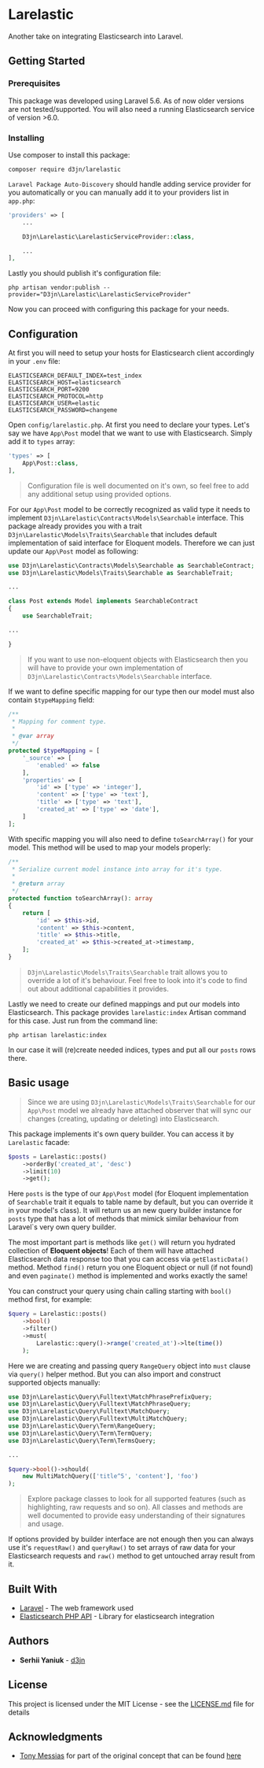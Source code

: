 # Larelastic

Another take on integrating Elasticsearch into Laravel.

## Getting Started

### Prerequisites

This package was developed using Laravel 5.6. As of now older versions are not tested/supported.  You will also need a running Elasticsearch service of version >6.0.

### Installing

Use composer to install this package:

```
composer require d3jn/larelastic
```

`Laravel Package Auto-Discovery` should handle adding service provider for you automatically or you can manually add it to your providers list in ```app.php```:

```php
'providers' => [
    ...

    D3jn\Larelastic\LarelasticServiceProvider::class,

    ...
],
```

Lastly you should publish it's configuration file:

```
php artisan vendor:publish --provider="D3jn\Larelastic\LarelasticServiceProvider"
```

Now you can proceed with configuring this package for your needs.

## Configuration

At first you will need to setup your hosts for Elasticsearch client accordingly in your `.env` file:

```
ELASTICSEARCH_DEFAULT_INDEX=test_index
ELASTICSEARCH_HOST=elasticsearch
ELASTICSEARCH_PORT=9200
ELASTICSEARCH_PROTOCOL=http
ELASTICSEARCH_USER=elastic
ELASTICSEARCH_PASSWORD=changeme
```

Open `config/larelastic.php`. At first you need to declare your types. Let's say we have `App\Post` model that
we want to use with Elasticsearch. Simply add it to `types` array:

```php
'types' => [
    App\Post::class,
],
```

> Configuration file is well documented on it's own, so feel free to add any additional setup using provided options.

For our `App\Post` model to be correctly recognized as valid type it needs to implement `D3jn\Larelastic\Contracts\Models\Searchable` interface. This package already provides you with a trait `D3jn\Larelastic\Models\Traits\Searchable` that includes default implementation of said interface for Eloquent models. Therefore we can just update our `App\Post` model as following:

```php
use D3jn\Larelastic\Contracts\Models\Searchable as SearchableContract;
use D3jn\Larelastic\Models\Traits\Searchable as SearchableTrait;

...

class Post extends Model implements SearchableContract
{
    use SearchableTrait;

...

}
```

> If you want to use non-eloquent objects with Elasticsearch then you will have to provide your own implementation of `D3jn\Larelastic\Contracts\Models\Searchable` interface.

If we want to define specific mapping for our type then our model must also contain `$typeMapping` field:

```php
/**
 * Mapping for comment type.
 *
 * @var array
 */
protected $typeMapping = [
    '_source' => [
        'enabled' => false
    ],
    'properties' => [
        'id' => ['type' => 'integer'],
        'content' => ['type' => 'text'],
        'title' => ['type' => 'text'],
        'created_at' => ['type' => 'date'],
    ]
];
```

With specific mapping you will also need to define `toSearchArray()` for your model. This method will be used to map your models properly:

```php
/**
 * Serialize current model instance into array for it's type.
 *
 * @return array
 */
protected function toSearchArray(): array
{
    return [
        'id' => $this->id,
        'content' => $this->content,
        'title' => $this->title,
        'created_at' => $this->created_at->timestamp,
    ];
}
```

> `D3jn\Larelastic\Models\Traits\Searchable` trait allows you to override a lot of it's behaviour. Feel free to look into it's code to find out about additional capabilities it provides.

Lastly we need to create our defined mappings and put our models into Elasticsearch. This package provides `larelastic:index` Artisan command for this case. Just run from the command line:

```
php artisan larelastic:index
```

In our case it will (re)create needed indices, types and put all our `posts` rows there.

## Basic usage

> Since we are using `D3jn\Larelastic\Models\Traits\Searchable` for our `App\Post` model we already have attached observer that will sync our changes (creating, updating or deleting) into Elasticsearch.

This package implements it's own query builder. You can access it by `Larelastic` facade:

```php
$posts = Larelastic::posts()
    ->orderBy('created_at', 'desc')
    ->limit(10)
    ->get();
```

Here `posts` is the type of our `App\Post` model (for Eloquent implementation of `Searchable` trait it equals to table name by default, but you can override it in your model's class). It will return us an new query builder instance for `posts` type that has a lot of methods that mimick similar behaviour from Laravel`s very own query builder.

The most important part is methods like `get()` will return you hydrated collection of **Eloquent objects**! Each of them will have attached Elasticsearch data response too that you can access via `getElasticData()` method. Method `find()` return you one Eloquent object or null (if not found) and even `paginate()` method is implemented and works exactly the same!

You can construct your query using chain calling starting with `bool()` method first, for example:

```php
$query = Larelastic::posts()
    ->bool()
    ->filter()
    ->must(
        Larelastic::query()->range('created_at')->lte(time())
    );
```

Here we are creating and passing query `RangeQuery` object into `must` clause via `query()` helper method. But you can also import and construct supported objects manually:

```php
use D3jn\Larelastic\Query\Fulltext\MatchPhrasePrefixQuery;
use D3jn\Larelastic\Query\Fulltext\MatchPhraseQuery;
use D3jn\Larelastic\Query\Fulltext\MatchQuery;
use D3jn\Larelastic\Query\Fulltext\MultiMatchQuery;
use D3jn\Larelastic\Query\Term\RangeQuery;
use D3jn\Larelastic\Query\Term\TermQuery;
use D3jn\Larelastic\Query\Term\TermsQuery;

...

$query->bool()->should(
    new MultiMatchQuery(['title^5', 'content'], 'foo')
);
```

> Explore package classes to look for all supported features (such as highlighting, raw requests and so on). All classes and methods are well documented to provide easy understanding of their signatures and usage.

If options provided by builder interface are not enough then you can always use it's `requestRaw()` and `queryRaw()` to set arrays of raw data for your Elasticsearch requests and `raw()` method to get untouched array result from it.

## Built With

* [Laravel](http://laravel.com) - The web framework used
* [Elasticsearch PHP API](www.dropwizard.io/1.0.2/docs/) - Library for elasticsearch integration

## Authors

* **Serhii Yaniuk** - [d3jn](https://twitter.com/d3jn_)

## License

This project is licensed under the MIT License - see the [LICENSE.md](LICENSE.md) file for details

## Acknowledgments

* [Tony Messias](https://twitter.com/tony0x01) for part of the original concept that can be found [here](https://blog.madewithlove.be/post/how-to-integrate-your-laravel-app-with-elasticsearch/)
